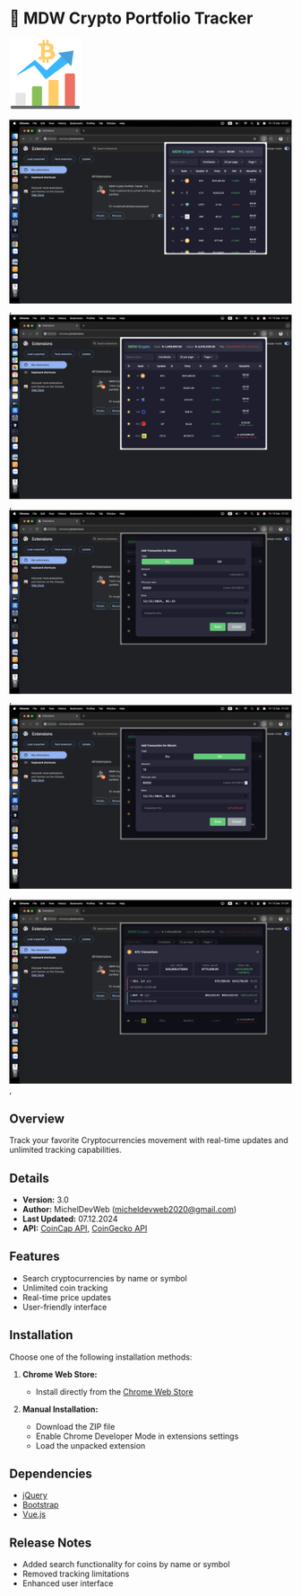 # 🚀 MDW Crypto Portfolio Tracker

![Logo](/vue/public/icons/icon128.png)

![Screenshot](/vue/public/images/img-1.png),
![Screenshot](/vue/public/images/img-2.png),
![Screenshot](/vue/public/images/img-3.png),
![Screenshot](/vue/public/images/img-4.png),
![Screenshot](/vue/public/images/img-5.png),

## Overview

Track your favorite Cryptocurrencies movement with real-time updates and unlimited tracking capabilities.

## Details

- **Version:** 3.0
- **Author:** MichelDevWeb (micheldevweb2020@gmail.com)
- **Last Updated:** 07.12.2024
- **API:** [CoinCap API](https://docs.coincap.io/), [CoinGecko API](https://www.coingecko.com/api)

## Features

- Search cryptocurrencies by name or symbol
- Unlimited coin tracking
- Real-time price updates
- User-friendly interface

## Installation

Choose one of the following installation methods:

1. **Chrome Web Store:**

   - Install directly from the [Chrome Web Store](https://chromewebstore.google.com/detail/njpeiacpcgcfdojjedocmegpkcljibmk)

2. **Manual Installation:**
   - Download the ZIP file
   - Enable Chrome Developer Mode in extensions settings
   - Load the unpacked extension

## Dependencies

- [jQuery](http://jquery.com/)
- [Bootstrap](http://twitter.github.com/bootstrap/index.html)
- [Vue.js](https://vuejs.org/)

## Release Notes

- Added search functionality for coins by name or symbol
- Removed tracking limitations
- Enhanced user interface
